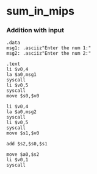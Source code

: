 # sum_in_mips

### Addition with input
```
.data
msg1: .asciiz"Enter the num 1:"
msg2: .asciiz"Enter the num 2:"

.text
li $v0,4
la $a0,msg1
syscall
li $v0,5
syscall
move $s0,$v0

li $v0,4
la $a0,msg2
syscall
li $v0,5
syscall
move $s1,$v0

add $s2,$s0,$s1

move $a0,$s2
li $v0,1
syscall

```
